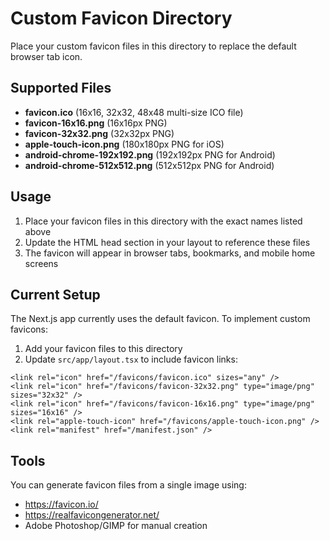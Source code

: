 # Custom Favicon Directory

Place your custom favicon files in this directory to replace the default browser tab icon.

## Supported Files
- **favicon.ico** (16x16, 32x32, 48x48 multi-size ICO file)
- **favicon-16x16.png** (16x16px PNG)
- **favicon-32x32.png** (32x32px PNG)
- **apple-touch-icon.png** (180x180px PNG for iOS)
- **android-chrome-192x192.png** (192x192px PNG for Android)
- **android-chrome-512x512.png** (512x512px PNG for Android)

## Usage
1. Place your favicon files in this directory with the exact names listed above
2. Update the HTML head section in your layout to reference these files
3. The favicon will appear in browser tabs, bookmarks, and mobile home screens

## Current Setup
The Next.js app currently uses the default favicon. To implement custom favicons:

1. Add your favicon files to this directory
2. Update `src/app/layout.tsx` to include favicon links:

```tsx
<link rel="icon" href="/favicons/favicon.ico" sizes="any" />
<link rel="icon" href="/favicons/favicon-32x32.png" type="image/png" sizes="32x32" />
<link rel="icon" href="/favicons/favicon-16x16.png" type="image/png" sizes="16x16" />
<link rel="apple-touch-icon" href="/favicons/apple-touch-icon.png" />
<link rel="manifest" href="/manifest.json" />
```

## Tools
You can generate favicon files from a single image using:
- https://favicon.io/
- https://realfavicongenerator.net/
- Adobe Photoshop/GIMP for manual creation
